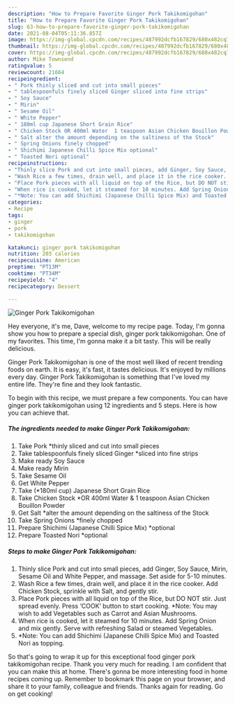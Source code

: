 ```yaml
---
description: "How to Prepare Favorite Ginger Pork Takikomigohan"
title: "How to Prepare Favorite Ginger Pork Takikomigohan"
slug: 63-how-to-prepare-favorite-ginger-pork-takikomigohan
date: 2021-08-04T05:11:36.857Z
image: https://img-global.cpcdn.com/recipes/487992dcfb167829/680x482cq70/ginger-pork-takikomigohan-recipe-main-photo.jpg
thumbnail: https://img-global.cpcdn.com/recipes/487992dcfb167829/680x482cq70/ginger-pork-takikomigohan-recipe-main-photo.jpg
cover: https://img-global.cpcdn.com/recipes/487992dcfb167829/680x482cq70/ginger-pork-takikomigohan-recipe-main-photo.jpg
author: Mike Townsend
ratingvalue: 5
reviewcount: 21664
recipeingredient:
- " Pork thinly sliced and cut into small pieces"
- " tablespoonfuls finely sliced Ginger sliced into fine strips"
- " Soy Sauce"
- " Mirin"
- " Sesame Oil"
- " White Pepper"
- " 180ml cup Japanese Short Grain Rice"
- " Chicken Stock OR 400ml Water  1 teaspoon Asian Chicken Bouillon Powder"
- " Salt alter the amount depending on the saltiness of the Stock"
- " Spring Onions finely chopped"
- " Shichimi Japanese Chilli Spice Mix optional"
- " Toasted Nori optional"
recipeinstructions:
- "Thinly slice Pork and cut into small pieces, add Ginger, Soy Sauce, Mirin, Sesame Oil and White Pepper, and massage. Set aside for 5-10 minutes."
- "Wash Rice a few times, drain well, and place it in the rice cooker. Add Chicken Stock, sprinkle with Salt, and gently stir."
- "Place Pork pieces with all liquid on top of the Rice, but DO NOT stir. Just spread evenly. Press ‘COOK’ button to start cooking. *Note: You may wish to add Vegetables such as Carrot and Asian Mushrooms."
- "When rice is cooked, let it steamed for 10 minutes. Add Spring Onion and mix gently. Serve with refreshing Salad or steamed Vegetables."
- "*Note: You can add Shichimi (Japanese Chilli Spice Mix) and Toasted Nori as topping."
categories:
- Recipe
tags:
- ginger
- pork
- takikomigohan

katakunci: ginger pork takikomigohan 
nutrition: 203 calories
recipecuisine: American
preptime: "PT13M"
cooktime: "PT34M"
recipeyield: "4"
recipecategory: Dessert

---
```



![Ginger Pork Takikomigohan](https://img-global.cpcdn.com/recipes/487992dcfb167829/680x482cq70/ginger-pork-takikomigohan-recipe-main-photo.jpg)

Hey everyone, it's me, Dave, welcome to my recipe page. Today, I'm gonna show you how to prepare a special dish, ginger pork takikomigohan. One of my favorites. This time, I'm gonna make it a bit tasty. This will be really delicious.

Ginger Pork Takikomigohan is one of the most well liked of recent trending foods on earth. It is easy, it's fast, it tastes delicious. It's enjoyed by millions every day. Ginger Pork Takikomigohan is something that I've loved my entire life. They're fine and they look fantastic.




To begin with this recipe, we must prepare a few components. You can have ginger pork takikomigohan using 12 ingredients and 5 steps. Here is how you can achieve that.

<!--inarticleads1-->

##### The ingredients needed to make Ginger Pork Takikomigohan:

1. Take  Pork *thinly sliced and cut into small pieces
1. Take  tablespoonfuls finely sliced Ginger *sliced into fine strips
1. Make ready  Soy Sauce
1. Make ready  Mirin
1. Take  Sesame Oil
1. Get  White Pepper
1. Take  (*180ml cup) Japanese Short Grain Rice
1. Take  Chicken Stock *OR 400ml Water &amp; 1 teaspoon Asian Chicken Bouillon Powder
1. Get  Salt *alter the amount depending on the saltiness of the Stock
1. Take  Spring Onions *finely chopped
1. Prepare  Shichimi (Japanese Chilli Spice Mix) *optional
1. Prepare  Toasted Nori *optional




<!--inarticleads2-->

##### Steps to make Ginger Pork Takikomigohan:

1. Thinly slice Pork and cut into small pieces, add Ginger, Soy Sauce, Mirin, Sesame Oil and White Pepper, and massage. Set aside for 5-10 minutes.
1. Wash Rice a few times, drain well, and place it in the rice cooker. Add Chicken Stock, sprinkle with Salt, and gently stir.
1. Place Pork pieces with all liquid on top of the Rice, but DO NOT stir. Just spread evenly. Press ‘COOK’ button to start cooking. *Note: You may wish to add Vegetables such as Carrot and Asian Mushrooms.
1. When rice is cooked, let it steamed for 10 minutes. Add Spring Onion and mix gently. Serve with refreshing Salad or steamed Vegetables.
1. *Note: You can add Shichimi (Japanese Chilli Spice Mix) and Toasted Nori as topping.




So that's going to wrap it up for this exceptional food ginger pork takikomigohan recipe. Thank you very much for reading. I am confident that you can make this at home. There's gonna be more interesting food in home recipes coming up. Remember to bookmark this page on your browser, and share it to your family, colleague and friends. Thanks again for reading. Go on get cooking!
